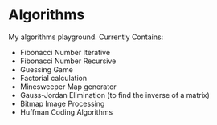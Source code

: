 # Algorithms
My algorithms playground.
Currently Contains:
* Fibonacci Number Iterative
* Fibonacci Number Recursive
* Guessing Game
* Factorial calculation
* Minesweeper Map generator
* Gauss-Jordan Elimination (to find the inverse of a matrix)
* Bitmap Image Processing
* Huffman Coding Algorithms
